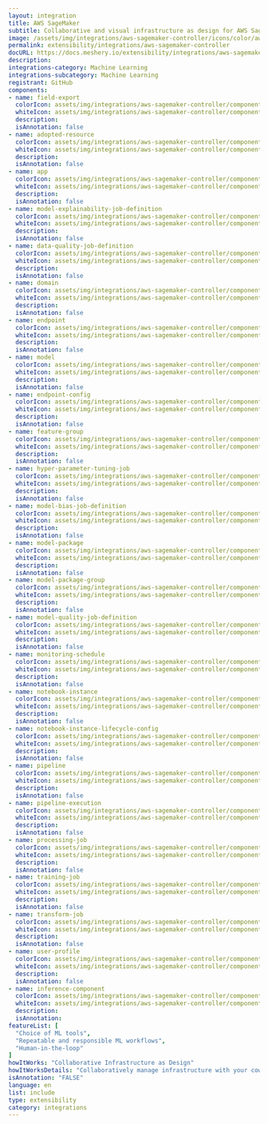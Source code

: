 ```yaml
---
layout: integration
title: AWS SageMaker
subtitle: Collaborative and visual infrastructure as design for AWS SageMaker
image: /assets/img/integrations/aws-sagemaker-controller/icons/color/aws-sagemaker-controller-color.svg
permalink: extensibility/integrations/aws-sagemaker-controller
docURL: https://docs.meshery.io/extensibility/integrations/aws-sagemaker-controller
description: 
integrations-category: Machine Learning
integrations-subcategory: Machine Learning
registrant: GitHub
components: 
- name: field-export
  colorIcon: assets/img/integrations/aws-sagemaker-controller/components/field-export/icons/color/field-export-color.svg
  whiteIcon: assets/img/integrations/aws-sagemaker-controller/components/field-export/icons/white/field-export-white.svg
  description: 
  isAnnotation: false
- name: adopted-resource
  colorIcon: assets/img/integrations/aws-sagemaker-controller/components/adopted-resource/icons/color/adopted-resource-color.svg
  whiteIcon: assets/img/integrations/aws-sagemaker-controller/components/adopted-resource/icons/white/adopted-resource-white.svg
  description: 
  isAnnotation: false
- name: app
  colorIcon: assets/img/integrations/aws-sagemaker-controller/components/app/icons/color/app-color.svg
  whiteIcon: assets/img/integrations/aws-sagemaker-controller/components/app/icons/white/app-white.svg
  description: 
  isAnnotation: false
- name: model-explainability-job-definition
  colorIcon: assets/img/integrations/aws-sagemaker-controller/components/model-explainability-job-definition/icons/color/model-explainability-job-definition-color.svg
  whiteIcon: assets/img/integrations/aws-sagemaker-controller/components/model-explainability-job-definition/icons/white/model-explainability-job-definition-white.svg
  description: 
  isAnnotation: false
- name: data-quality-job-definition
  colorIcon: assets/img/integrations/aws-sagemaker-controller/components/data-quality-job-definition/icons/color/data-quality-job-definition-color.svg
  whiteIcon: assets/img/integrations/aws-sagemaker-controller/components/data-quality-job-definition/icons/white/data-quality-job-definition-white.svg
  description: 
  isAnnotation: false
- name: domain
  colorIcon: assets/img/integrations/aws-sagemaker-controller/components/domain/icons/color/domain-color.svg
  whiteIcon: assets/img/integrations/aws-sagemaker-controller/components/domain/icons/white/domain-white.svg
  description: 
  isAnnotation: false
- name: endpoint
  colorIcon: assets/img/integrations/aws-sagemaker-controller/components/endpoint/icons/color/endpoint-color.svg
  whiteIcon: assets/img/integrations/aws-sagemaker-controller/components/endpoint/icons/white/endpoint-white.svg
  description: 
  isAnnotation: false
- name: model
  colorIcon: assets/img/integrations/aws-sagemaker-controller/components/model/icons/color/model-color.svg
  whiteIcon: assets/img/integrations/aws-sagemaker-controller/components/model/icons/white/model-white.svg
  description: 
  isAnnotation: false
- name: endpoint-config
  colorIcon: assets/img/integrations/aws-sagemaker-controller/components/endpoint-config/icons/color/endpoint-config-color.svg
  whiteIcon: assets/img/integrations/aws-sagemaker-controller/components/endpoint-config/icons/white/endpoint-config-white.svg
  description: 
  isAnnotation: false
- name: feature-group
  colorIcon: assets/img/integrations/aws-sagemaker-controller/components/feature-group/icons/color/feature-group-color.svg
  whiteIcon: assets/img/integrations/aws-sagemaker-controller/components/feature-group/icons/white/feature-group-white.svg
  description: 
  isAnnotation: false
- name: hyper-parameter-tuning-job
  colorIcon: assets/img/integrations/aws-sagemaker-controller/components/hyper-parameter-tuning-job/icons/color/hyper-parameter-tuning-job-color.svg
  whiteIcon: assets/img/integrations/aws-sagemaker-controller/components/hyper-parameter-tuning-job/icons/white/hyper-parameter-tuning-job-white.svg
  description: 
  isAnnotation: false
- name: model-bias-job-definition
  colorIcon: assets/img/integrations/aws-sagemaker-controller/components/model-bias-job-definition/icons/color/model-bias-job-definition-color.svg
  whiteIcon: assets/img/integrations/aws-sagemaker-controller/components/model-bias-job-definition/icons/white/model-bias-job-definition-white.svg
  description: 
  isAnnotation: false
- name: model-package
  colorIcon: assets/img/integrations/aws-sagemaker-controller/components/model-package/icons/color/model-package-color.svg
  whiteIcon: assets/img/integrations/aws-sagemaker-controller/components/model-package/icons/white/model-package-white.svg
  description: 
  isAnnotation: false
- name: model-package-group
  colorIcon: assets/img/integrations/aws-sagemaker-controller/components/model-package-group/icons/color/model-package-group-color.svg
  whiteIcon: assets/img/integrations/aws-sagemaker-controller/components/model-package-group/icons/white/model-package-group-white.svg
  description: 
  isAnnotation: false
- name: model-quality-job-definition
  colorIcon: assets/img/integrations/aws-sagemaker-controller/components/model-quality-job-definition/icons/color/model-quality-job-definition-color.svg
  whiteIcon: assets/img/integrations/aws-sagemaker-controller/components/model-quality-job-definition/icons/white/model-quality-job-definition-white.svg
  description: 
  isAnnotation: false
- name: monitoring-schedule
  colorIcon: assets/img/integrations/aws-sagemaker-controller/components/monitoring-schedule/icons/color/monitoring-schedule-color.svg
  whiteIcon: assets/img/integrations/aws-sagemaker-controller/components/monitoring-schedule/icons/white/monitoring-schedule-white.svg
  description: 
  isAnnotation: false
- name: notebook-instance
  colorIcon: assets/img/integrations/aws-sagemaker-controller/components/notebook-instance/icons/color/notebook-instance-color.svg
  whiteIcon: assets/img/integrations/aws-sagemaker-controller/components/notebook-instance/icons/white/notebook-instance-white.svg
  description: 
  isAnnotation: false
- name: notebook-instance-lifecycle-config
  colorIcon: assets/img/integrations/aws-sagemaker-controller/components/notebook-instance-lifecycle-config/icons/color/notebook-instance-lifecycle-config-color.svg
  whiteIcon: assets/img/integrations/aws-sagemaker-controller/components/notebook-instance-lifecycle-config/icons/white/notebook-instance-lifecycle-config-white.svg
  description: 
  isAnnotation: false
- name: pipeline
  colorIcon: assets/img/integrations/aws-sagemaker-controller/components/pipeline/icons/color/pipeline-color.svg
  whiteIcon: assets/img/integrations/aws-sagemaker-controller/components/pipeline/icons/white/pipeline-white.svg
  description: 
  isAnnotation: false
- name: pipeline-execution
  colorIcon: assets/img/integrations/aws-sagemaker-controller/components/pipeline-execution/icons/color/pipeline-execution-color.svg
  whiteIcon: assets/img/integrations/aws-sagemaker-controller/components/pipeline-execution/icons/white/pipeline-execution-white.svg
  description: 
  isAnnotation: false
- name: processing-job
  colorIcon: assets/img/integrations/aws-sagemaker-controller/components/processing-job/icons/color/processing-job-color.svg
  whiteIcon: assets/img/integrations/aws-sagemaker-controller/components/processing-job/icons/white/processing-job-white.svg
  description: 
  isAnnotation: false
- name: training-job
  colorIcon: assets/img/integrations/aws-sagemaker-controller/components/training-job/icons/color/training-job-color.svg
  whiteIcon: assets/img/integrations/aws-sagemaker-controller/components/training-job/icons/white/training-job-white.svg
  description: 
  isAnnotation: false
- name: transform-job
  colorIcon: assets/img/integrations/aws-sagemaker-controller/components/transform-job/icons/color/transform-job-color.svg
  whiteIcon: assets/img/integrations/aws-sagemaker-controller/components/transform-job/icons/white/transform-job-white.svg
  description: 
  isAnnotation: false
- name: user-profile
  colorIcon: assets/img/integrations/aws-sagemaker-controller/components/user-profile/icons/color/user-profile-color.svg
  whiteIcon: assets/img/integrations/aws-sagemaker-controller/components/user-profile/icons/white/user-profile-white.svg
  description: 
  isAnnotation: false
- name: inference-component
  colorIcon: assets/img/integrations/aws-sagemaker-controller/components/inference-component/icons/color/inference-component-color.svg
  whiteIcon: assets/img/integrations/aws-sagemaker-controller/components/inference-component/icons/white/inference-component-white.svg
  description: 
  isAnnotation: 
featureList: [
  "Choice of ML tools",
  "Repeatable and responsible ML workflows",
  "Human-in-the-loop"
]
howItWorks: "Collaborative Infrastructure as Design"
howItWorksDetails: "Collaboratively manage infrastructure with your coworkers synchronously sharing the same designs."
isAnnotation: "FALSE"
language: en
list: include
type: extensibility
category: integrations
---
```

